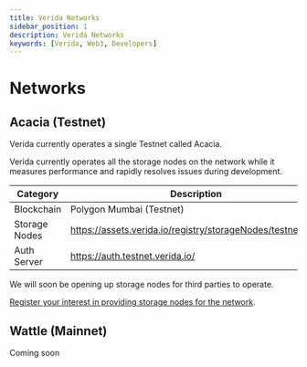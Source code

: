 ```yaml
---
title: Verida Networks
sidebar_position: 1
description: Verida Networks
keywords: [Verida, Web3, Developers]
---
```


# Networks

## Acacia (Testnet)

Verida currently operates a single Testnet called Acacia.

Verida currently operates all the storage nodes on the network while it measures performance and rapidly resolves issues during development.

| Category | Description |
| --- | --- |
| Blockchain | Polygon Mumbai (Testnet) |
| Storage Nodes | https://assets.verida.io/registry/storageNodes/testnet.json |
| Auth Server | https://auth.testnet.verida.io/ |

We will soon be opening up storage nodes for third parties to operate.

[Register your interest in providing storage nodes for the network](https://www.verida.network/developers#build-with-us).

## Wattle (Mainnet)

Coming soon